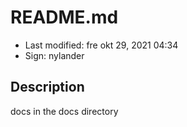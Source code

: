 # README.md

- Last modified: fre okt 29, 2021  04:34
- Sign: nylander

## Description

docs in the docs directory
